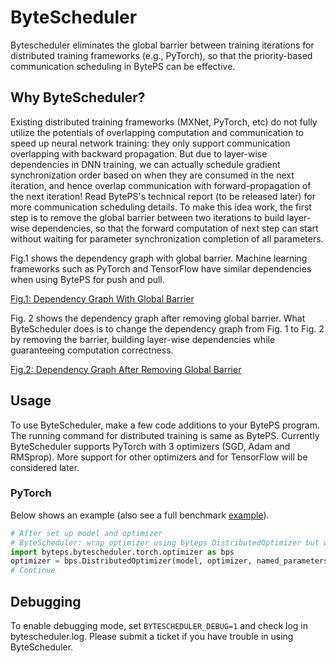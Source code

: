# ByteScheduler

Bytescheduler eliminates the global barrier between training iterations for distributed training frameworks (e.g., 
PyTorch), so that the priority-based communication scheduling in BytePS can be effective.

## Why ByteScheduler?

Existing distributed training frameworks (MXNet, PyTorch, etc) do not fully utilize the potentials of overlapping 
computation and communication to speed up neural network training: they only support communication overlapping with 
backward propagation. But due to layer-wise dependencies in DNN training, we can actually schedule gradient 
synchronization order based on when they are consumed in the next iteration, and hence overlap communication with 
forward-propagation of the next iteration! Read BytePS's technical report (to be released later) for more communication scheduling details. 
To make this idea work, the first step is to remove the global barrier between two iterations to build layer-wise 
dependencies, so that the forward computation of next step can start without waiting for parameter synchronization 
completion of all parameters. 

Fig.1 shows the dependency graph with global barrier. Machine learning frameworks such as PyTorch and TensorFlow have 
similar dependencies when using BytePS for push and pull.

[Fig.1: Dependency Graph With Global Barrier](docs/DAG_barrier.png)

Fig. 2 shows the dependency graph after removing global barrier. What ByteScheduler does is to change the dependency 
graph from Fig. 1 to Fig. 2 by removing the barrier, building layer-wise dependencies while guaranteeing computation correctness.

[Fig.2: Dependency Graph After Removing Global Barrier](docs/DAG.png)

## Usage

To use ByteScheduler, make a few code additions to your BytePS program. The running command for distributed training
 is same as BytePS. Currently ByteScheduler supports PyTorch with 3 optimizers (SGD, Adam and RMSprop). More support for
 other optimizers and for TensorFlow will be considered later.

### PyTorch

Below shows an example (also see a full benchmark [example](../../example/pytorch/benchmark_bytescheduler.py)). 

```python
# After set up model and optimizer
# ByteScheduler: wrap optimizer using byteps DistributedOptimizer but with two more arguments, i.e., model, num_steps
import byteps.bytescheduler.torch.optimizer as bps
optimizer = bps.DistributedOptimizer(model, optimizer, named_parameters, compressionm, backward_passes_per_step, num_steps)
# Continue
```

## Debugging

To enable debugging mode, set `BYTESCHEDULER_DEBUG=1` and check log in bytescheduler.log. 
Please submit a ticket if you have trouble in using ByteScheduler.



